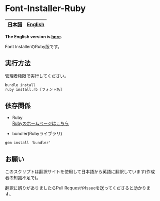 # Font-Installer-Ruby

[日本語](./README-ja.md)|[English](./README.md)
---|---

**The English version is [here](./README.md).**

Font InstallerのRuby版です。

## 実行方法
管理者権限で実行してください。

```cmd
bundle install
ruby install.rb [フォント名]
```

## 依存関係

- Ruby<br>[Rubyのホームページはこちら](https://www.ruby-lang.org/)

- bundler(Rubyライブラリ)
```cmd
gem install 'bundler'
```
## お願い
このスクリプトは翻訳サイトを使用して日本語から英語に翻訳しています(作成者の知識不足で)。

翻訳に誤りがありましたらPull RequestやIssueを送ってくださると助かります。
